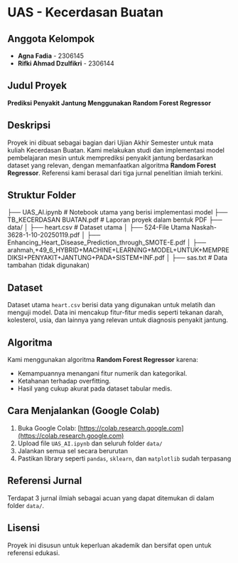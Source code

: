 # UAS - Kecerdasan Buatan

## Anggota Kelompok
- **Agna Fadia** - 2306145
- **Rifki Ahmad Dzulfikri** - 2306144  

## Judul Proyek
**Prediksi Penyakit Jantung Menggunakan Random Forest Regressor**

## Deskripsi
Proyek ini dibuat sebagai bagian dari Ujian Akhir Semester untuk mata kuliah Kecerdasan Buatan. Kami melakukan studi dan implementasi model pembelajaran mesin untuk memprediksi penyakit jantung berdasarkan dataset yang relevan, dengan memanfaatkan algoritma **Random Forest Regressor**. Referensi kami berasal dari tiga jurnal penelitian ilmiah terkini.

## Struktur Folder
├── UAS_AI.ipynb # Notebook utama yang berisi implementasi model
├── TB_KECERDASAN BUATAN.pdf # Laporan proyek dalam bentuk PDF
├── data/
│ ├── heart.csv # Dataset utama
│ ├── 524-File Utama Naskah-3628-1-10-20250119.pdf
│ ├── Enhancing_Heart_Disease_Prediction_through_SMOTE-E.pdf
│ ├── arahmah,+49_6_HYBRID+MACHINE+LEARNING+MODEL+UNTUK+MEMPREDIKSI+PENYAKIT+JANTUNG+PADA+SISTEM+INF.pdf
│ ├── sas.txt # Data tambahan (tidak digunakan)

## Dataset
Dataset utama `heart.csv` berisi data yang digunakan untuk melatih dan menguji model. Data ini mencakup fitur-fitur medis seperti tekanan darah, kolesterol, usia, dan lainnya yang relevan untuk diagnosis penyakit jantung.

## Algoritma
Kami menggunakan algoritma **Random Forest Regressor** karena:
- Kemampuannya menangani fitur numerik dan kategorikal.
- Ketahanan terhadap overfitting.
- Hasil yang cukup akurat pada dataset tabular medis.

## Cara Menjalankan (Google Colab)
1. Buka Google Colab: [https://colab.research.google.com](https://colab.research.google.com)
2. Upload file `UAS_AI.ipynb` dan seluruh folder `data/`
3. Jalankan semua sel secara berurutan
4. Pastikan library seperti `pandas`, `sklearn`, dan `matplotlib` sudah terpasang

## Referensi Jurnal
Terdapat 3 jurnal ilmiah sebagai acuan yang dapat ditemukan di dalam folder `data/`.

## Lisensi
Proyek ini disusun untuk keperluan akademik dan bersifat open untuk referensi edukasi.

